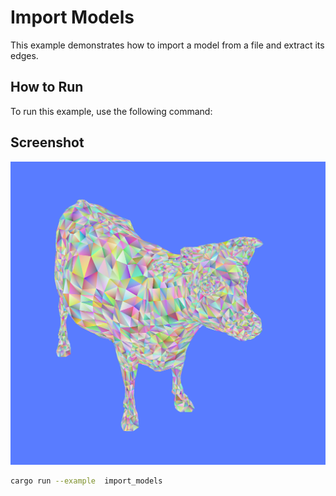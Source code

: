 # Import Models

This example demonstrates  how to import a model from a file and extract its edges.

## How to Run

To run this example, use the following command:

## Screenshot
![Example](img.png)


```sh
cargo run --example  import_models
```

